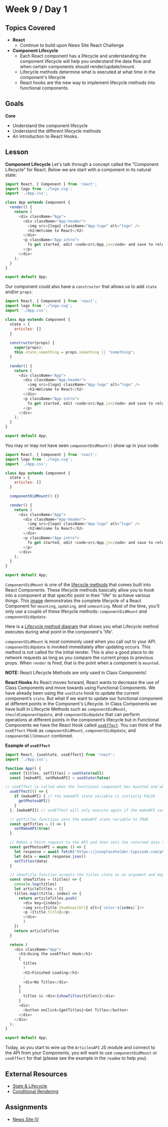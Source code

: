 # Week 9 / Day 1

## Topics Covered
- **React**
  - Continue to build upon News Site React Challenge
- **Component Lifecycle**
  - Each React component has a lifecycle and understanding the component lifecycle will help you understand the data flow and when certain components should render/update/mount.
  - Lifecycle methods determine what is executed at what time in the component's lifecycle
  - React hooks are the new way to implement lifecycle methods into functional components.

## Goals
**Core**
- Understand the component lifecycle
- Understand the different lifecycle methods
- An introduction to React Hooks.

## Lesson

**Component Lifecycle**
Let's talk through a concept called the "Component Lifecycle" for React. Below we are start with a component in its natural state:

```javascript
import React, { Component } from 'react';
import logo from './logo.svg';
import './App.css';

class App extends Component {
  render() {
    return (
      <div className="App">
        <div className="App-header">
          <img src={logo} className="App-logo" alt="logo" />
          <h2>Welcome to React</h2>
        </div>
        <p className="App-intro">
          To get started, edit <code>src/App.js</code> and save to reload.
        </p>
      </div>
    );
  }
}

export default App;
```

Our component could also have a `constructor` that allows us to add `state` and/or `props`:

```javascript
import React, { Component } from 'react';
import logo from './logo.svg';
import './App.css';

class App extends Component {
  state = {
    articles: []
  }
  
  constructor(props) {
    super(props);
    this.state.something = props.something || "something";
  }

  render() {
    return (
      <div className="App">
        <div className="App-header">
          <img src={logo} className="App-logo" alt="logo" />
          <h2>Welcome to React</h2>
        </div>
        <p className="App-intro">
          To get started, edit <code>src/App.js</code> and save to reload.
        </p>
      </div>
    );
  }
}

export default App;
```

You may or may not have seen `componentDidMount()` show up in your code:
```javascript
import React, { Component } from 'react';
import logo from './logo.svg';
import './App.css';

class App extends Component {
  state = {
    articles: []
  }

  componentDidMount() {}

  render() {
    return (
      <div className="App">
        <div className="App-header">
          <img src={logo} className="App-logo" alt="logo" />
          <h2>Welcome to React</h2>
        </div>
        <p className="App-intro">
          To get started, edit <code>src/App.js</code> and save to reload.
        </p>
      </div>
    );
  }
}

export default App;
```

`ComponentDidMount` is one of the [lifecycle methods](https://reactjs.org/docs/react-component.html#the-component-lifecycle) that comes built into React Components. These lifecycle methods basically allow you to hook into a component at that specific point in their "life" to achieve various things. This [image](https://cdn-images-1.medium.com/max/2000/1*XcGM-8E_hGl4fpAr9wJIsA.png) demonstrates the complete lifecycle of a React Component for `mounting`, `updating`, and `unmounting`. Most of the time, you'll only use a couple of these lifecycle methods: `componentDidMount` and `componentDidUpdate`.

Here is a [Lifecycle method diagram](http://projects.wojtekmaj.pl/react-lifecycle-methods-diagram/) that shows you what Lifecycle method executes during what point in the component's 'life'.

`componentDidMount` is most commonly used when you call out to your API. `componentDidUpdate` is invoked immediately after updating occurs. This method is not called for the initial render. This is also a good place to do network requests as long as you compare the current props to previous props. When `render` is fired, that is the point when a component is `mounted`.

__NOTE:__ React Lifecycle Methods are only used in Class Components!

**React Hooks**
As React moves forward, React wants to decrease the use of Class Components and move towards using Functional Components. We have already been using the `useState` hook to update the current component’s `state`. But what if we want to update our functional component at different points in the Component's Lifecycle. In Class Components we have built in Lifecycle Methods such as `componentDidMount`, `shouldComponentUpdate`, and `componentDidUpdate` that can perform operations at different points in the component’s lifecycle but in Functional Components we have the React Hook called [`useEffect`](https://reactjs.org/docs/hooks-effect.html). You can think of the `useEffect` Hook as `componentDidMount`, `componentDidUpdate`, and `componentWillUnmount` combined.

__Example of `useEffect`__

```javascript
import React, {useState, useEffect} from 'react';
import './App.css';

function App() {
  const [titles, setTitles] = useState(null)
  const [makeAPI, setMakeAPI] = useState(false)

// useEffect is called when the functional component has mounted and when certain state data is updated
  useEffect(() => {
    if (makeAPI) { // the makeAPI state variable is initially FALSE
      getPhotosAPI()
    }
  }, [makeAPI]) // useEffect will only execute again if the makeAPI variable changes

  // getTitles functions sets the makeAPI state variable to TRUE
  const getTitles = () => {
    setMakeAPI(true)
  }

  // Makes a Fetch request to the API and then sets the returned data to state 'titles'
  const getPhotosAPI = async () => {
    let response = await fetch('https://jsonplaceholder.typicode.com/photos')
    let data = await response.json()
    setTitles(data)
  }

  // showTitle function accepts the titles state as an argument and maps through
  const showTitles = (titles) => {
    console.log(titles)
    let articleTitles = []
    titles.map((title, index) => {
      return articleTitles.push(
        <div key={index}>
        <img src={title.thumbnailUrl} alt={`color-${index}`}/>
        <p >{title.title}</p>
        </div>
        )
    })
    return articleTitles
  }

  return (
    <div className="App">
      <h1>Using the useEffect Hook</h1>
      {
        titles
        ?
        <h2>Finished Loading</h2>
        :
        <div>No Titles</div>
      }
      {
        titles && <div>{showTitles(titles)}</div>
      }
      <div>
        <button onClick={getTitles}>Get Titles</button>
      </div>
    </div>
  );
}

export default App;
```

Today, as you start to wire up the `ArticlesAPI` JS module and connect to the API from your Components, you will want to use `componentDidMount` or `useEffect` for that (please see the example in the `readme` to help you).

## External Resources
- [State & Lifecycle](https://reactjs.org/docs/state-and-lifecycle.html)
- [Conditional Rendering](https://reactjs.org/docs/conditional-rendering.html)

## Assignments
- [News Site IV](https://github.com/papaplatoon/react-news-site-iv)


